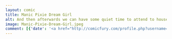 ```yaml
---
layout: comic
title: Manic Pixie Dream Girl
alt: And then afterwards we can have some quiet time to attend to household chores and necessities.
image: Manic-Pixie-Dream-Girl.jpeg
comment: [{'date': '<a href="http://comicfury.com/profile.php?username=tecco_dsilva" title="tecco_dsilva">tecco_dsilva</a>', 'username': 'tecco_dsilva', 'comment': 'The idea behind this comic is threefold:<br />\r'}]
---
```

